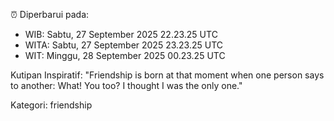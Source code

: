 ⏰ Diperbarui pada:
- WIB: Sabtu, 27 September 2025 22.23.25 UTC
- WITA: Sabtu, 27 September 2025 23.23.25 UTC
- WIT: Minggu, 28 September 2025 00.23.25 UTC

Kutipan Inspiratif:
"Friendship is born at that moment when one person says to another: What! You too? I thought I was the only one."


Kategori: friendship

